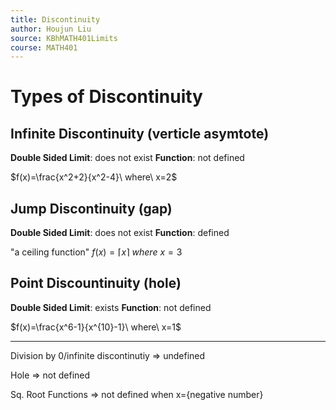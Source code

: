 ```yaml
---
title: Discontinuity
author: Houjun Liu
source: KBhMATH401Limits
course: MATH401
---
```


# Types of Discontinuity

## Infinite Discontinuity  (verticle asymtote)
**Double Sided Limit**: does not exist
**Function**: not defined

$f(x)=\frac{x^2+2}{x^2-4}\ where\ x=2$
 
 
## Jump Discontinuity (gap)
**Double Sided Limit**: does not exist
**Function**: defined

"a ceiling function" $f(x) = \left \lceil{x}\right \rceil\ where\ x=3$

## Point Discountinuity (hole)
**Double Sided Limit**: exists
**Function**: not defined

$f(x)=\frac{x^6-1}{x^{10}-1}\ where\ x=1$

***

Division by 0/infinite discontinutiy => undefined

Hole => not defined

Sq. Root Functions => not defined when x={negative number}


